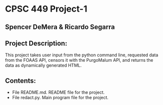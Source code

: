 # CPSC 449 Project-1
## Spencer DeMera & Ricardo Segarra
## Project Description:
  This project takes user input from the python command line, requested data from the FOAAS API, censors it with the PurgoMalum API, and returns the data as dynamically generated HTML. 

## Contents:
* File README.md. README file for the project.<br>
* File redact.py. Main program file for the project.

